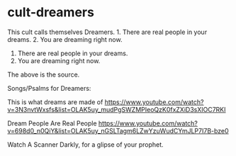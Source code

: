 # cult-dreamers
This cult calls themselves Dreamers. 1. There are real people in your dreams. 2. You are dreaming right now.

1. There are real people in your dreams.
2. You are dreaming right now.


The above is the source.

Songs/Psalms for Dreamers:

This is what dreams are made of
https://www.youtube.com/watch?v=3N3nvtWxsfs&list=OLAK5uy_mudPgSWZMPIeoQzK0fxZXiD3sXIOC7RKI

Dream People Are Real People
https://www.youtube.com/watch?v=698d0_n0QiY&list=OLAK5uy_nGSLTagm6LZwYzuWudCYmJLP7I7B-bze0

Watch A Scanner Darkly, for a glipse of your prophet.
